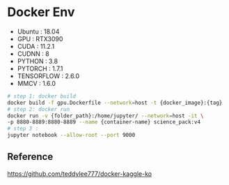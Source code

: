 # Docker Env
- Ubuntu : 18.04
- GPU : RTX3090 
- CUDA : 11.2.1 
- CUDNN : 8
- PYTHON : 3.8
- PYTORCH : 1.7.1
- TENSORFLOW : 2.6.0
- MMCV : 1.6.0


```bash
# step 1: docker build
docker build -f gpu.Dockerfile --network=host -t {docker_image}:{tag} .
# step 2: docker run
docker run -v {folder_path}:/home/jupyter/ --network=host -it \
-p 8880-8889:8880-8889 --name {container-name} science_pack:v4
# step 3 : 
jupyter notebook --allow-root --port 9000
```

## Reference 
https://github.com/teddylee777/docker-kaggle-ko
